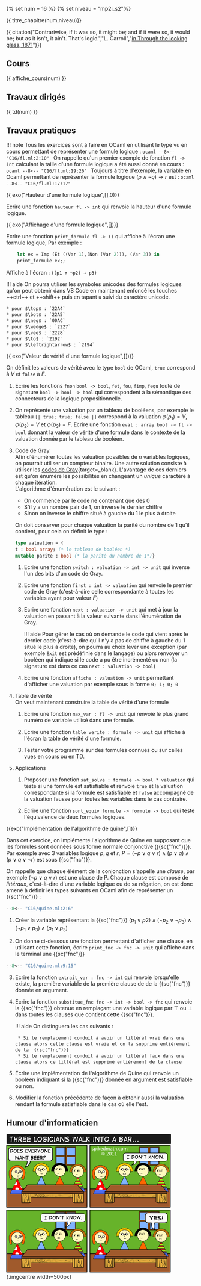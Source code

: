 {% set num = 16 %}
{% set niveau = "mp2i_s2"%}

{{ titre_chapitre(num,niveau)}} 

{{ citation("Contrariwise, if it was so, it might be; and if it were so, it would be; but as it isn't, it ain't. That's logic.","L. Carroll","[in Through the looking glass, 1871](https://en.wikiquote.org/wiki/Through_the_Looking-Glass)")}}


## Cours


{{ affiche_cours(num) }}

## Travaux dirigés

{{ td(num) }}

## Travaux pratiques

!!! note
    Tous les exercices sont à faire en OCaml en utilisant le type vu en cours permettant de représenter une formule logique :
    ```ocaml
    --8<-- "C16/fl.ml:2:10"
    ```
    On rappelle qu'un premier exemple de fonction `fl -> int` calculant la taille d'une formule logique a été aussi donné en cours :
    ```ocaml
    --8<-- "C16/fl.ml:19:26"
    ```
    Toujours à titre d'exemple, la variable en Ocaml permettant de représenter la formule logique $(p \wedge \neg q) \to r$ est :
    ```ocaml
    --8<-- "C16/fl.ml:17:17"
    ```



{{ exo("Hauteur d'une formule logique",[],0)}}

Ecrire une fonction `hauteur fl -> int` qui renvoie la hauteur d'une formule logique.

{{ exo("Affichage d'une formule logique",[])}}

Ecrire une fonction `print_formule fl -> ()` qui affiche à l'écran une formule logique, Par exemple :

```ocaml
    let ex = Imp (Et ((Var 1),(Non (Var 2))), (Var 3)) in
    print_formule ex;;
```
Affiche à l'écran : `((p1 ∧ ¬p2) → p3)`

!!! aide
    On pourra utiliser les symboles unicodes des formules logiques qu'on peut obtenir dans VS Code en maintenant enfoncé les touches ++ctrl++ et ++shift++ puis en tapant `u` suivi du caractère unicode.

    * pour $\top$ : `22A4`
    * pour $\bot$ : `22A5`
    * pour $\neg$ : `00AC`
    * pour $\wedge$ : `2227`
    * pour $\vee$ : `2228`
    * pour $\to$ : `2192`
    * pour $\leftrightarrow$ : `2194`


{{ exo("Valeur de vérité d'une formule logique",[])}}

On définit les valeurs de vérité avec le type `bool` de OCaml, `true` correspond à $V$ et `false` à $F$.

1. Ecrire les fonctions `fnon` `bool -> bool`, `fet`, `fou`, `fimp`, `fequ` toute de signature `bool -> bool -> bool` qui correspondent à la sémantique des connecteurs de la logique propositionnelle.

2. On représente une valuation par un tableau de booléens, par exemple le tableau `[| true; true; false |]` correspond à la valuation $\varphi(p_1)=V$, $\varphi(p_2)=V$ et $\varphi(p_3)=F$. Ecrire une fonction `eval : array bool -> fl -> bool` donnant la valeur de vérité d'une formule dans le contexte de la valuation donnée par le tableau de booléen.

3. Code de Gray  
Afin d'énumérer toutes les valuation possibles de $n$ variables logiques, on pourrait utiliser un compteur binaire. Une autre solution consiste à utiliser les [codes de Gray](https://fr.wikipedia.org/wiki/Code_de_Gray){target=_blank}. L'avantage de ces derniers est qu'on énumère les possibilités en changeant un *unique* caractère à chaque itération.  
L'algorithme d'énumération est le suivant :  
    * On commence par le code ne contenant que des 0
    * S'il y a un nombre pair de 1, on inverse le dernier chiffre
    * Sinon on inverse le chiffre situé à gauche du 1 le plus à droite

    On doit conserver pour chaque valuation la parité du nombre de 1 qu'il contient, pour cela on définit le type :
    ```ocaml
    type valuation = {
    t : bool array; (* le tableau de booléen *)
    mutable parite : bool (* la parité du nombre de 1*)}
    ```

    1. Ecrire une fonction `switch : valuation -> int -> unit` qui inverse l'un des bits d'un code de Gray.

    2. Ecrire une fonction `first : int -> valuation` qui renvoie le premier code de Gray (c'est-à-dire celle correspondante à toutes les variables ayant pour valeur $F$)

    3. Ecrire une fonction `next : valuation -> unit` qui met à jour la valuation en passant à la valeur suivante dans l'énumération de Gray.

        !!! aide
            Pour gérer le cas où on demande le code qui vient après le dernier code (c'est-à-dire qu'il n'y a pas de chiffre à gauche du 1 situé le plus à droite), on pourra au choix lever une exception (par exemple `Exit` est prédéfinie dans le langage) ou alors renvoyer un booléen qui indique si le code a pu être incrémenté ou non (la signature est dans ce cas `next : valuation -> bool`)

    4. Ecrire une fonction `affiche : valuation -> unit` permettant d'afficher une valuation par exemple sous la forme `0; 1; 0; 0`

4. Table de vérité  
On veut maintenant construire la table de vérité d'une formule

    1. Ecrire une fonction `max_var : fl -> unit` qui renvoie le plus grand numéro de variable utilisé dans une formule.

    2. Ecrire une fonction `table_verite : formule -> unit` qui affiche à l'écran la table de vérité d'une formule.

    3. Tester votre programme sur des formules connues ou sur celles vues en cours ou en TD.

5. Applications

    1. Proposer une fonction `sat_solve : formule -> bool * valuation` qui teste si une formule est satisfiable et renvoie `true` et la valuation correspondante si la formule est satisfiable et `false` accompagné de la valuation fausse pour toutes les variables dans le cas contraire.

    2. Ecrire une fonction `sont_equiv formule -> formule -> bool` qui teste l'équivalence de deux formules logiques.


{{exo("Implémentation de l'algorithme de quine",[])}}

Dans cet exercice, on implémente l'algorithme de Quine en supposant que les formules sont données sous forme normale conjonctive ({{sc("fnc")}}). Par exemple avec 3 variables logique $p, q$ et $r$, $P = (\neg p \vee q \vee r) \wedge (p \vee q) \wedge (p \vee q \vee \neg r)$ est sous {{sc("fnc")}}.

 On rappelle que chaque élément de la conjonction s'appelle une *clause*, par exemple $(\neg p \vee q \vee r)$ est une clause de P. Chaque clause est composé de *littéraux*, c'est-à-dire d'une variable logique ou de sa négation, on est donc amené à définir les types suivants en OCaml afin de représenter un {{sc("fnc")}} :

```ocaml
--8<-- "C16/quine.ml:2:6"
```

1. Créer la variable représentant la {{sc("fnc")}} $(p_1 \vee p2) \wedge (\neg p_2 \vee \neg p_3) \wedge (\neg p_1 \vee p_3) \wedge (p_1 \vee p_3)$

2. On donne ci-dessous une fonction permettant d'afficher une clause, en utilisant cette fonction, écrire `print_fnc -> fnc -> unit` qui affiche dans le terminal une {{sc("fnc")}}
```ocaml
--8<-- "C16/quine.ml:9:15"
```

3. Ecrire la fonction `extrait_var : fnc -> int` qui renvoie lorsqu'elle existe, la première variable de la première clause de de la {{sc("fnc")}} donnée en argument. 

5. Ecrire la fonction `substitue_fnc fnc -> int -> bool -> fnc` qui renvoie la {{sc("fnc")}} obtenue en remplaçant une variable logique par $\top$ ou $\bot$ dans toutes les clauses que contient cette {{sc("fnc")}}.

    !!! aide
        On distinguera les cas suivants :

        * Si le remplacement conduit à avoir un littéral vrai dans une clause alors cette clause est vraie et on la supprime entièrement de la  {{sc("fnc")}}
        * Si le remplacement conduit à avoir un littéral faux dans une clause alors ce littéral est supprimé entièrement de la clause
        
6. Ecrire une implémentation de l'algorithme de Quine qui renvoie un booléen indiquant si la {{sc("fnc")}} donnée en argument est satisfiable ou non.

7. Modifier la fonction précédente de façon à obtenir aussi la valuation rendant la formule satisfiable dans le cas où elle l'est.


## Humour d'informaticien

![threelogiciansjoke](./Images/C16/threelogicians.png){.imgcentre width=500px}